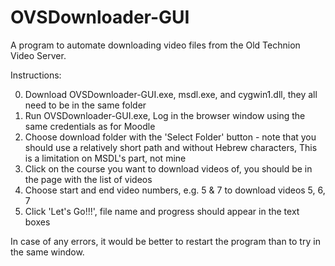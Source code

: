 # OVSDownloader-GUI
A program to automate downloading video files from the Old Technion Video Server.

Instructions:

0. Download OVSDownloader-GUI.exe, msdl.exe, and cygwin1.dll, they all need to be in the same folder
1. Run OVSDownloader-GUI.exe, Log in the browser window using the same credentials as for Moodle
2. Choose download folder with the 'Select Folder' button - note that you should use a relatively short path and without Hebrew characters,
This is a limitation on MSDL's part, not mine
3. Click on the course you want to download videos of, you should be in the page with the list of videos
4. Choose start and end video numbers, e.g. 5 & 7 to download videos 5, 6, 7
5. Click 'Let's Go!!!', file name and progress should appear in the text boxes

In case of any errors, it would be better to restart the program than to try in the same window.
